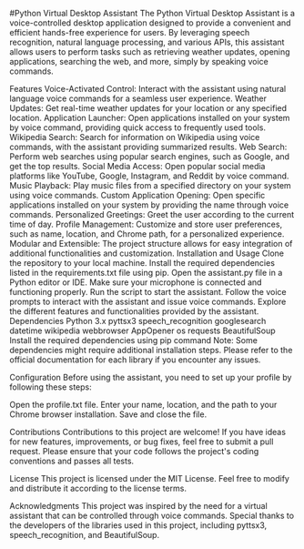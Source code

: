 #Python Virtual Desktop Assistant
The Python Virtual Desktop Assistant is a voice-controlled desktop application designed to provide a convenient and efficient hands-free experience for users. By leveraging speech recognition, natural language processing, and various APIs, this assistant allows users to perform tasks such as retrieving weather updates, opening applications, searching the web, and more, simply by speaking voice commands.

Features
Voice-Activated Control: Interact with the assistant using natural language voice commands for a seamless user experience.
Weather Updates: Get real-time weather updates for your location or any specified location.
Application Launcher: Open applications installed on your system by voice command, providing quick access to frequently used tools.
Wikipedia Search: Search for information on Wikipedia using voice commands, with the assistant providing summarized results.
Web Search: Perform web searches using popular search engines, such as Google, and get the top results.
Social Media Access: Open popular social media platforms like YouTube, Google, Instagram, and Reddit by voice command.
Music Playback: Play music files from a specified directory on your system using voice commands.
Custom Application Opening: Open specific applications installed on your system by providing the name through voice commands.
Personalized Greetings: Greet the user according to the current time of day.
Profile Management: Customize and store user preferences, such as name, location, and Chrome path, for a personalized experience.
Modular and Extensible: The project structure allows for easy integration of additional functionalities and customization.
Installation and Usage
Clone the repository to your local machine.
Install the required dependencies listed in the requirements.txt file using pip.
Open the assistant.py file in a Python editor or IDE.
Make sure your microphone is connected and functioning properly.
Run the script to start the assistant.
Follow the voice prompts to interact with the assistant and issue voice commands.
Explore the different features and functionalities provided by the assistant.
Dependencies
Python 3.x
pyttsx3
speech_recognition
googlesearch
datetime
wikipedia
webbrowser
AppOpener
os
requests
BeautifulSoup
Install the required dependencies using pip command
Note: Some dependencies might require additional installation steps. Please refer to the official documentation for each library if you encounter any issues.

Configuration
Before using the assistant, you need to set up your profile by following these steps:

Open the profile.txt file.
Enter your name, location, and the path to your Chrome browser installation.
Save and close the file.

Contributions
Contributions to this project are welcome! If you have ideas for new features, improvements, or bug fixes, feel free to submit a pull request. Please ensure that your code follows the project's coding conventions and passes all tests.

License
This project is licensed under the MIT License. Feel free to modify and distribute it according to the license terms.

Acknowledgments
This project was inspired by the need for a virtual assistant that can be controlled through voice commands.
Special thanks to the developers of the libraries used in this project, including pyttsx3, speech_recognition, and BeautifulSoup.
